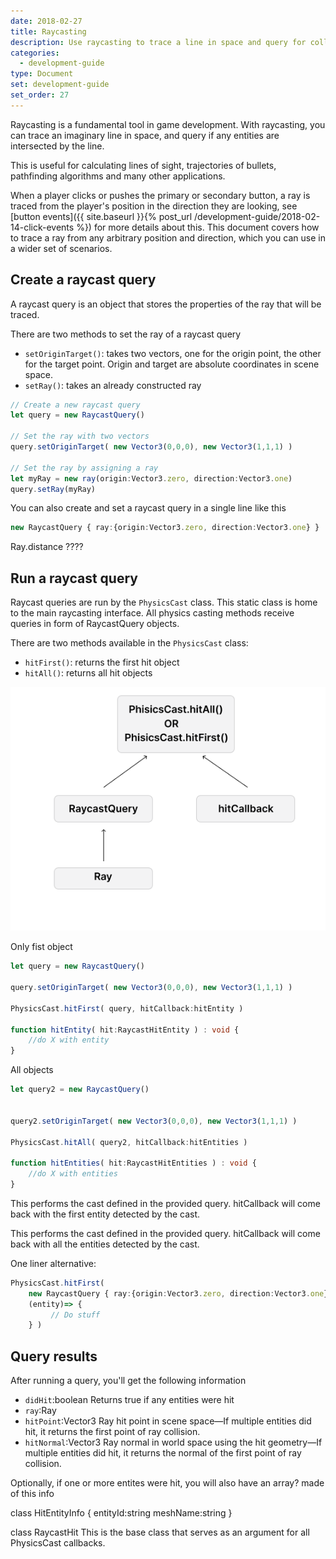 ```yaml
---
date: 2018-02-27
title: Raycasting
description: Use raycasting to trace a line in space and query for collisions with entities in the scene.
categories:
  - development-guide
type: Document
set: development-guide
set_order: 27
---
```


Raycasting is a fundamental tool in game development. With raycasting, you can trace an imaginary line in space, and query if any entities are intersected by the line.

This is useful for calculating lines of sight, trajectories of bullets, pathfinding algorithms and many other applications.

When a player clicks or pushes the primary or secondary button, a ray is traced from the player's position in the direction they are looking, see [button events]({{ site.baseurl }}{% post_url /development-guide/2018-02-14-click-events %}) for more details about this. This document covers how to trace a ray from any arbitrary position and direction, which you can use in a wider set of scenarios.

## Create a raycast query

A raycast query is an object that stores the properties of the ray that will be traced.

There are two methods to set the ray of a raycast query 

- `setOriginTarget()`: takes two vectors, one for the origin point, the other for the target point. Origin and target are absolute coordinates in scene space.
- `setRay()`: takes an already constructed ray

```typescript
// Create a new raycast query
let query = new RaycastQuery()

// Set the ray with two vectors
query.setOriginTarget( new Vector3(0,0,0), new Vector3(1,1,1) )

// Set the ray by assigning a ray
let myRay = new ray(origin:Vector3.zero, direction:Vector3.one)
query.setRay(myRay)
```

You can also create and set a raycast query in a single line like this

```typescript
new RaycastQuery { ray:{origin:Vector3.zero, direction:Vector3.one} }
```

Ray.distance ????


## Run a raycast query

Raycast queries are run by the `PhysicsCast` class. This static class is home to the main raycasting interface. All physics casting methods receive queries in form of RaycastQuery objects. 

There are two methods available in the `PhysicsCast` class:

- `hitFirst()`: returns the first hit object
- `hitAll()`: returns all hit objects 


![](/images/media/raycast.png)



Only fist object

```typescript
let query = new RaycastQuery()

query.setOriginTarget( new Vector3(0,0,0), new Vector3(1,1,1) )

PhysicsCast.hitFirst( query, hitCallback:hitEntity )

function hitEntity( hit:RaycastHitEntity ) : void {
    //do X with entity
}
```

All objects

```typescript
let query2 = new RaycastQuery()


query2.setOriginTarget( new Vector3(0,0,0), new Vector3(1,1,1) )

PhysicsCast.hitAll( query2, hitCallback:hitEntities )

function hitEntities( hit:RaycastHitEntities ) : void {
    //do X with entities
}
```

This performs the cast defined in the provided query. hitCallback will come back with the first entity detected by the cast.

This performs the cast defined in the provided query. hitCallback will come back with all the entities detected by the cast.

One liner alternative:

```typescript
PhysicsCast.hitFirst( 
    new RaycastQuery { ray:{origin:Vector3.zero, direction:Vector3.one} }, 
    (entity)=> {
         // Do stuff
    } )

```


## Query results

After running a query, you'll get the following information


- `didHit`:boolean   Returns true if any entities were hit
- `ray`:Ray
- `hitPoint`:Vector3   Ray hit point in scene space—If multiple entities did hit, it returns the first point of ray collision.
- `hitNormal`:Vector3   Ray normal in world space using the hit geometry—If multiple entities did hit, it returns the normal of the first point of ray collision.

Optionally, if one or more entites were hit, you will also have an array?  made of this info

class HitEntityInfo
{
    entityId:string
    meshName:string
}

class RaycastHit
	This is the base class that serves as an argument for all PhysicsCast callbacks.




<!--

## Hit avatars


PhysicsCast.hitFirstAvatar( query:RaycastQuery, 
			    hitCallback:(e:RaycastHitAvatar) => {} )

PhysicsCast.hitAllAvatars( query:RaycastQuery, 
			  hitCallback:(e:RaycastHitAvatars) => {} )		


## Cast a sphere


-->